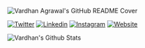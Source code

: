 <p><img src="https://www.vardhanagrawal.com/wp-content/uploads/2020/11/vardhan-github-readme-cover.png" alt="Vardhan Agrawal's GitHub README Cover">
  <p align="center">
  
<a href="https://twitter.com/vhanagwal/"><img src="https://img.shields.io/badge/-vhanagwal-610cff?style=for-the-badge&amp;logo=Twitter&amp;logoColor=white&amp;link=https://twitter.com/vhanagwal/" alt="Twitter"></a>
<a href="https://linkedin.com/in/vardhanagrawal/"><img src="https://img.shields.io/badge/-vardhanagrawal-510aed?style=for-the-badge&amp;logo=Linkedin&amp;logoColor=white&amp;link=https://linkedin.com/in/vardhanagrawal/" alt="Linkedin"></a>
<a href="https://instagram.com/vhanagwal/"><img src="https://img.shields.io/badge/-vhanagwal-df48ff?style=for-the-badge&amp;logo=Instagram&amp;logoColor=white&amp;link=https://instagram.com/vhanagwal/" alt="Instagram"></a>
<a href="https://vardhanagrawal.com/"><img src="https://img.shields.io/badge/-vardhan website-ff66ce?style=for-the-badge&amp;logoColor=white&amp;link=https://vardhanagrawal.com/" alt="Website"></a>

<!--<a href="https://twitter.com/vhanagwal/"><img src="https://img.shields.io/badge/-vhanagwal-F3CDA7?style=for-the-badge&amp;logo=Twitter&amp;logoColor=white&text=white&amp;link=https://twitter.com/vhanagwal/" alt="Twitter"></a>
<a href="https://linkedin.com/in/vardhanagrawal/"><img src="https://img.shields.io/badge/-vardhanagrawal-E0A092?style=for-the-badge&amp;logo=Linkedin&amp;logoColor=white&amp;link=https://linkedin.com/in/vardhanagrawal/" alt="Linkedin"></a>
<a href="https://instagram.com/vhanagwal/"><img src="https://img.shields.io/badge/-vhanagwal-CF767E?style=for-the-badge&amp;logo=Instagram&amp;logoColor=white&amp;link=https://instagram.com/vhanagwal/" alt="Instagram"></a>
<a href="https://vardhanagrawal.com/"><img src="https://img.shields.io/badge/-vardhan website-726095?style=for-the-badge&amp;logoColor=white&amp;link=https://vardhanagrawal.com/" alt="Website"></a>-->

![Vardhan's Github Stats](https://github-readme-stats.vercel.app/api?username=vhanagwal&show_icons=false&count_private=true&bg_color=30,e96443,904e95&title_color=fff&text_color=fff&hide=contribs,issues)


<!--
**vhanagwal/vhanagwal** is a ✨ _special_ ✨ repository because its `README.md` (this file) appears on your GitHub profile.

Here are some ideas to get you started:

- 🔭 I’m currently working on ...
- 🌱 I’m currently learning ...
- 👯 I’m looking to collaborate on ...
- 🤔 I’m looking for help with ...
- 💬 Ask me about ...
- 📫 How to reach me: ...
- 😄 Pronouns: ...
- ⚡ Fun fact: ...
-->
